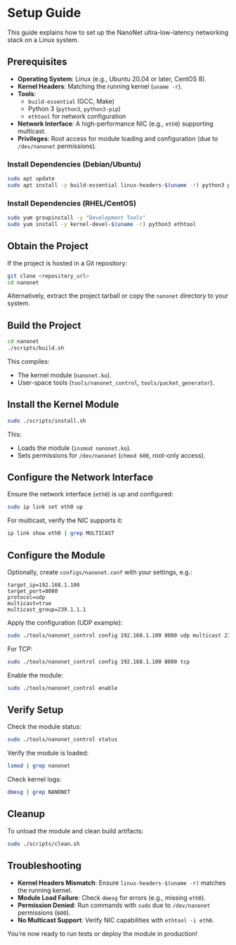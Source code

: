 # Setup Guide

This guide explains how to set up the NanoNet ultra-low-latency networking stack on a Linux system.

## Prerequisites

- **Operating System**: Linux (e.g., Ubuntu 20.04 or later, CentOS 8).
- **Kernel Headers**: Matching the running kernel (`uname -r`).
- **Tools**:
  - `build-essential` (GCC, Make)
  - Python 3 (`python3`, `python3-pip`)
  - `ethtool` for network configuration
- **Network Interface**: A high-performance NIC (e.g., `eth0`) supporting multicast.
- **Privileges**: Root access for module loading and configuration (due to `/dev/nanonet` permissions).

### Install Dependencies (Debian/Ubuntu)
```bash
sudo apt update
sudo apt install -y build-essential linux-headers-$(uname -r) python3 python3-pip ethtool
```

### Install Dependencies (RHEL/CentOS)
```bash
sudo yum groupinstall -y "Development Tools"
sudo yum install -y kernel-devel-$(uname -r) python3 ethtool
```

## Obtain the Project
If the project is hosted in a Git repository:
```bash
git clone <repository_url>
cd nanonet
```

Alternatively, extract the project tarball or copy the `nanonet` directory to your system.

## Build the Project
```bash
cd nanonet
./scripts/build.sh
```

This compiles:
- The kernel module (`nanonet.ko`).
- User-space tools (`tools/nanonet_control`, `tools/packet_generator`).

## Install the Kernel Module
```bash
sudo ./scripts/install.sh
```

This:
- Loads the module (`insmod nanonet.ko`).
- Sets permissions for `/dev/nanonet` (`chmod 600`, root-only access).

## Configure the Network Interface
Ensure the network interface (`eth0`) is up and configured:
```bash
sudo ip link set eth0 up
```

For multicast, verify the NIC supports it:
```bash
ip link show eth0 | grep MULTICAST
```

## Configure the Module
Optionally, create `configs/nanonet.conf` with your settings, e.g.:
```plaintext
target_ip=192.168.1.100
target_port=8080
protocol=udp
multicast=true
multicast_group=239.1.1.1
```

Apply the configuration (UDP example):
```bash
sudo ./tools/nanonet_control config 192.168.1.100 8080 udp multicast 239.1.1.1
```

For TCP:
```bash
sudo ./tools/nanonet_control config 192.168.1.100 8080 tcp
```

Enable the module:
```bash
sudo ./tools/nanonet_control enable
```

## Verify Setup
Check the module status:
```bash
sudo ./tools/nanonet_control status
```

Verify the module is loaded:
```bash
lsmod | grep nanonet
```

Check kernel logs:
```bash
dmesg | grep NANONET
```

## Cleanup
To unload the module and clean build artifacts:
```bash
sudo ./scripts/clean.sh
```

## Troubleshooting
- **Kernel Headers Mismatch**: Ensure `linux-headers-$(uname -r)` matches the running kernel.
- **Module Load Failure**: Check `dmesg` for errors (e.g., missing `eth0`).
- **Permission Denied**: Run commands with `sudo` due to `/dev/nanonet` permissions (`600`).
- **No Multicast Support**: Verify NIC capabilities with `ethtool -i eth0`.

You’re now ready to run tests or deploy the module in production!